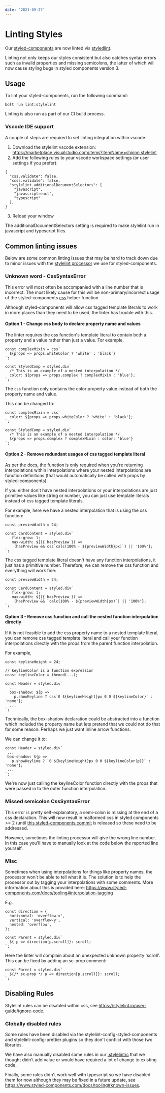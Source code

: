 ```yaml
---
date: '2021-09-27'
---
```


# Linting Styles

Our [styled-components](https://www.styled-components.com) are now linted via [styledlint](https://stylelint.io/).

Linting not only keeps our styles consistent but also catches syntax errors such as invalid properties and missing semicolons, the latter of which will now cause styling bugs in styled components version 3.

## Usage

To lint your styled-components, run the following command:

```
bolt run lint:stylelint
```

Linting is also run as part of our CI build process.

### Vscode IDE support

A couple of steps are required to set linting integration within vscode.

1. Download the stylelint vscode extension: <https://marketplace.visualstudio.com/items?itemName=shinnn.stylelint>
2. Add the following rules to your vscode workspace settings (or user settings if you prefer):

```
{
  "css.validate": false,
  "scss.validate": false,
  "stylelint.additionalDocumentSelectors": [
    "javascript",
    "javascriptreact",
    "typescript"
  ],
}
```

3. Reload your window

The additionalDocumentSelectors setting is required to make stylelint run in javascript and typescript files.

## Common linting issues

Below are some common linting issues that may be hard to track down due to minor issues with the [stylelint processor](https://github.com/styled-components/stylelint-processor-styled-components) we use for styled-components.

### Unknown word - CssSyntaxError

This error will most often be accompanied with a line number that is incorrect. The most likely cause for this will be non-primary/incorrect usage of the styled-components [css](https://www.styled-components.com/docs/api#css) helper function.

Although styled-components will allow css tagged template literals to work in more places than they need to be used, the linter has trouble with this.

#### Option 1 - Change css body to declare property name and values

The linter requires the css function's template literal to contain both a property and a value rather than just a value.
For example,

```
const complexMixin = css`
  ${props => props.whiteColor ? 'white' : 'black'}
`;

const StyledComp = styled.div`
  /* This is an example of a nested interpolation */
  color: ${props => props.complex ? complexMixin : 'blue'};
`;
```

The `css` function only contains the color property value instead of both the property name and value.

This can be changed to:

```
const complexMixin = css`
  color: ${props => props.whiteColor ? 'white' : 'black'};
`;

const StyledComp = styled.div`
  /* This is an example of a nested interpolation */
  ${props => props.complex ? complexMixin : color: 'blue'}
`;
```

#### Option 2 - Remove redundant usages of css tagged template literal

As per the [docs](https://www.styled-components.com/docs/api#css), the function is only required when you're returning interpolations within interpolations where your nested interpolations are function definitions (that would automatically be called with props by styled-components).

If you either don't have nested interpolations or your interpolations are just primitive values like string or number, you can just use template literals instead of css tagged template literals.

For example, here we have a nested interpolation that is using the css function:

```
const previewWidth = 24;

const CardContent = styled.div`
   flex-grow: 1;
   max-width: ${({ hasPreview }) =>
    (hasPreview && css`calc(100% - ${previewWidth}px)`) || '100%'};
`;
```

The css tagged template literal doesn't have any function interpolations, it just has a primitive number.
Therefore, we can remove the css function and everything will work fine:

```
const previewWidth = 24;

const CardContent = styled.div`
   flex-grow: 1;
   max-width: ${({ hasPreview }) =>
    (hasPreview && `calc(100% - ${previewWidth}px)`) || '100%'};
`;
```

#### Option 3 - Remove css function and call the nested function interpolation directly

If it is not feasible to add the css property name to a nested template literal, you can remove css tagged template literal and call your function interpolations directly with the props from the parent function interpolation.

For example,

```
const keylineHeight = 24;

// keylineColor is a function expression
const keylineColor = themed(...);

const Header = styled.div`
  ...
  box-shadow: ${p =>
    p.showKeyline ? css`0 ${keylineHeight}px 0 0 ${keylineColor}` : 'none'};
  ...
`;
```

Technically, the box-shadow declaration could be abstracted into a function which included the property name but lets pretend that we could not do that for some reason. Perhaps we just want inline arrow functions.

We can change it to:

```
const Header = styled.div`
 ...
 box-shadow: ${p =>
   p.showKeyline ? `0 ${keylineHeight}px 0 0 ${keylineColor(p)}` : 'none'};
 ...
`;
```

We're now just calling the keylineColor function directly with the props that were passed in to the outer function interpolation.

### Missed semicolon CssSyntaxError

This error is pretty self-explanatory, a semi-colon is missing at the end of a css declaration. This will now result in malformed css in styled components >= 2 (until [this styled-components commit](https://github.com/styled-components/styled-components/commit/0fb244f9ac41505801ad817d89794ade355201af) is released so these need to be addressed.

However, sometimes the linting processor will give the wrong line number. In this case you'll have to manually look at the code below the reported line yourself.

### Misc

Sometimes when using interpolations for things like property names, the processor won't be able to tell what it is. The solution is to help the processor out by tagging your interpolations with some comments. More information about this is provided here: <https://www.styled-components.com/docs/tooling#interpolation-tagging>

E.g.

```
const direction = {
  horizontal: 'overflow-x',
  vertical: 'overflow-y',
  nested: 'overflow',
};

const Parent = styled.div`
  ${ p => direction[p.scroll]}: scroll;
`;
```

Here the linter will complain about an unexpected unknown property 'scroll'.
This can be fixed by adding an sc-prop comment:

```
const Parent = styled.div`
  ${/* sc-prop */ p => direction[p.scroll]}: scroll;
`;
```

## Disabling Rules

Stylelint rules can be disabled within css, see <https://stylelint.io/user-guide/ignore-code>.

### Globally disabled rules

Some rules have been disabled via the stylelint-config-styled-components and stylelint-config-prettier plugins so they don't conflict with those two libraries.

We have also manually disabled some rules in our [.stylelintrc](https://bitbucket.org/atlassian/atlassian-frontend/src/master/.stylelintrc) that we thought didn't add value or would have required a lot of change to existing code.

Finally, some rules didn't work well with typescript so we have disabled them for now although they may be fixed in a future update, see <https://www.styled-components.com/docs/tooling#known-issues>.
